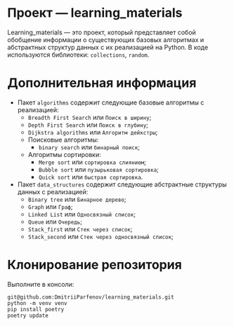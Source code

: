 # Проект — learning_materials

Learning_materials — это проект, который представляет собой обобщение информации о существующих базовых алгоритмах и абстрактных 
структур данных с их реализацией на Python.
В коде используются библиотеки: `collections`, `random`.

# Дополнительная информация

- Пакет `algorithms` содержит следующие базовые алгоритмы с реализацией: </br>
  - `Breadth First Search` или `Поиск в ширину`; </br> 
  - `Depth First Search` или `Поиск в глубину`; </br> 
  - `Dijkstra algorithms` или `Алгоритм дейкстры`; </br> 
  - Поисковые алгоритмы: </br> 
    - `binary search` или `бинарный поиск`; </br> 
  - Алгоритмы сортировки: </br> 
    - `Merge sort` или `сортировка слиянием`; </br> 
    - `Bubble sort` или `пузырьковая сортировка`; </br> 
    - `Quick sort` или `быстрая сортировка`. </br> 
- Пакет `data_structures` содержит следующие абстрактные структуры данных с реализацией: </br>
  - `Binary tree` или `Бинарное дерево`; </br> 
  - `Graph` или `Граф`; </br> 
  - `Linked List` или `Односвязный список`; </br>
  - `Queue` или `Очередь`; </br> 
  - `Stack_first` или `Стек через список`; </br> 
  - `Stack_second` или `Стек через односвязный список`; </br> 

# Клонирование репозитория

Выполните в консоли: </br>

```
git@github.com:DmitriiParfenov/learning_materials.git
python -m venv venv
pip install poetry
poetry update
```